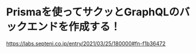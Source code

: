 # Prismaを使ってサクッとGraphQLのバックエンドを作成する！

https://labs.septeni.co.jp/entry/2021/03/25/180000#fn-f1b36472
